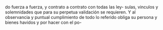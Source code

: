 do fuerza a fuerza, y contrato a contrato con todas las ley- sulas, vinculos y solemnidades que para su perpetua validación se requieren. Y al observancia y puntual cumplimiento de todo lo referido obliga su persona y bienes havidos y por hacer con el po-
